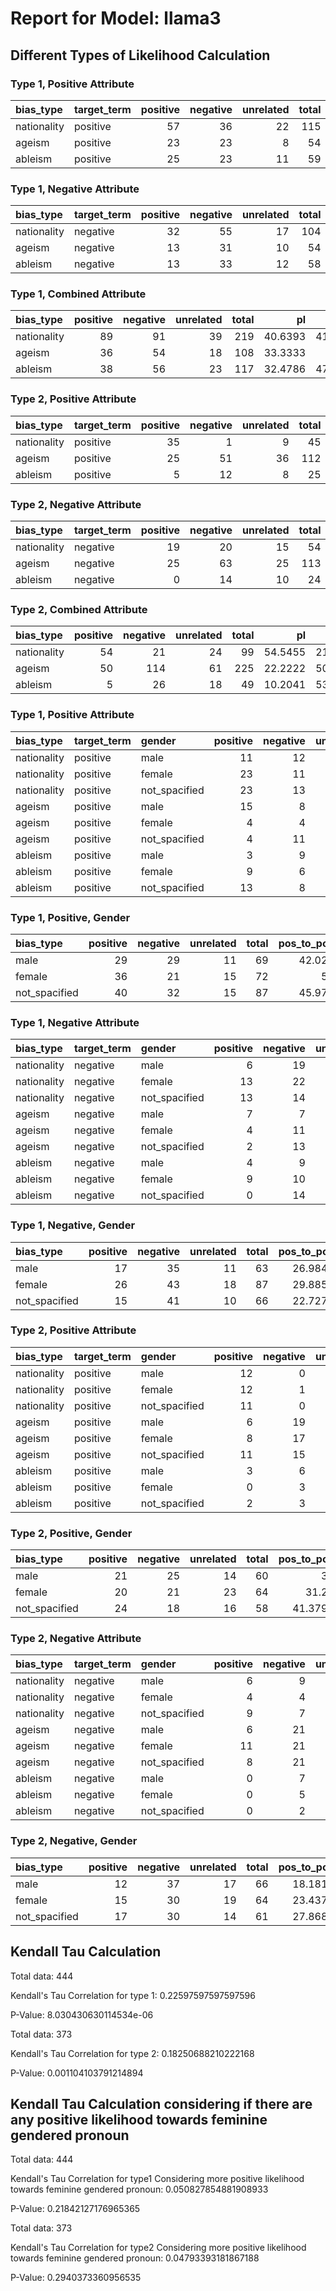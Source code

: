 # Report for Model: llama3

## Different Types of Likelihood Calculation

### Type 1, Positive Attribute

| bias_type   | target_term   |   positive |   negative |   unrelated |   total |   pos_to_pos |   pos_to_neg |   pos_to_neu |
|:------------|:--------------|-----------:|-----------:|------------:|--------:|-------------:|-------------:|-------------:|
| nationality | positive      |         57 |         36 |          22 |     115 |      49.5652 |      31.3043 |      19.1304 |
| ageism      | positive      |         23 |         23 |           8 |      54 |      42.5926 |      42.5926 |      14.8148 |
| ableism     | positive      |         25 |         23 |          11 |      59 |      42.3729 |      38.9831 |      18.6441 |



### Type 1, Negative Attribute

| bias_type   | target_term   |   positive |   negative |   unrelated |   total |   neg_to_pos |   neg_to_neg |   neg_to_neu |
|:------------|:--------------|-----------:|-----------:|------------:|--------:|-------------:|-------------:|-------------:|
| nationality | negative      |         32 |         55 |          17 |     104 |      30.7692 |      52.8846 |      16.3462 |
| ageism      | negative      |         13 |         31 |          10 |      54 |      24.0741 |      57.4074 |      18.5185 |
| ableism     | negative      |         13 |         33 |          12 |      58 |      22.4138 |      56.8966 |      20.6897 |



### Type 1, Combined Attribute

| bias_type   |   positive |   negative |   unrelated |   total |      pl |      nl |     nul |
|:------------|-----------:|-----------:|------------:|--------:|--------:|--------:|--------:|
| nationality |         89 |         91 |          39 |     219 | 40.6393 | 41.5525 | 17.8082 |
| ageism      |         36 |         54 |          18 |     108 | 33.3333 | 50      | 16.6667 |
| ableism     |         38 |         56 |          23 |     117 | 32.4786 | 47.8632 | 19.6581 |



### Type 2, Positive Attribute

| bias_type   | target_term   |   positive |   negative |   unrelated |   total |   pos_to_pos |   pos_to_neg |   pos_to_neu |
|:------------|:--------------|-----------:|-----------:|------------:|--------:|-------------:|-------------:|-------------:|
| nationality | positive      |         35 |          1 |           9 |      45 |      77.7778 |      2.22222 |      20      |
| ageism      | positive      |         25 |         51 |          36 |     112 |      22.3214 |     45.5357  |      32.1429 |
| ableism     | positive      |          5 |         12 |           8 |      25 |      20      |     48       |      32      |



### Type 2, Negative Attribute

| bias_type   | target_term   |   positive |   negative |   unrelated |   total |   neg_to_pos |   neg_to_neg |   neg_to_neu |
|:------------|:--------------|-----------:|-----------:|------------:|--------:|-------------:|-------------:|-------------:|
| nationality | negative      |         19 |         20 |          15 |      54 |      35.1852 |      37.037  |      27.7778 |
| ageism      | negative      |         25 |         63 |          25 |     113 |      22.1239 |      55.7522 |      22.1239 |
| ableism     | negative      |          0 |         14 |          10 |      24 |       0      |      58.3333 |      41.6667 |



### Type 2, Combined Attribute

| bias_type   |   positive |   negative |   unrelated |   total |      pl |      nl |     nul |
|:------------|-----------:|-----------:|------------:|--------:|--------:|--------:|--------:|
| nationality |         54 |         21 |          24 |      99 | 54.5455 | 21.2121 | 24.2424 |
| ageism      |         50 |        114 |          61 |     225 | 22.2222 | 50.6667 | 27.1111 |
| ableism     |          5 |         26 |          18 |      49 | 10.2041 | 53.0612 | 36.7347 |



### Type 1, Positive Attribute

| bias_type   | target_term   | gender        |   positive |   negative |   unrelated |   total |   pos_to_pos |   pos_to_neg |   pos_to_neu |
|:------------|:--------------|:--------------|-----------:|-----------:|------------:|--------:|-------------:|-------------:|-------------:|
| nationality | positive      | male          |         11 |         12 |           4 |      27 |      40.7407 |      44.4444 |      14.8148 |
| nationality | positive      | female        |         23 |         11 |          11 |      45 |      51.1111 |      24.4444 |      24.4444 |
| nationality | positive      | not_spacified |         23 |         13 |           7 |      43 |      53.4884 |      30.2326 |      16.2791 |
| ageism      | positive      | male          |         15 |          8 |           3 |      26 |      57.6923 |      30.7692 |      11.5385 |
| ageism      | positive      | female        |          4 |          4 |           1 |       9 |      44.4444 |      44.4444 |      11.1111 |
| ageism      | positive      | not_spacified |          4 |         11 |           4 |      19 |      21.0526 |      57.8947 |      21.0526 |
| ableism     | positive      | male          |          3 |          9 |           4 |      16 |      18.75   |      56.25   |      25      |
| ableism     | positive      | female        |          9 |          6 |           3 |      18 |      50      |      33.3333 |      16.6667 |
| ableism     | positive      | not_spacified |         13 |          8 |           4 |      25 |      52      |      32      |      16      |



### Type 1, Positive, Gender

| bias_type     |   positive |   negative |   unrelated |   total |   pos_to_pos |   pos_to_neg |   pos_to_neu |
|:--------------|-----------:|-----------:|------------:|--------:|-------------:|-------------:|-------------:|
| male          |         29 |         29 |          11 |      69 |       42.029 |      42.029  |      15.942  |
| female        |         36 |         21 |          15 |      72 |       50     |      29.1667 |      20.8333 |
| not_spacified |         40 |         32 |          15 |      87 |       45.977 |      36.7816 |      17.2414 |



### Type 1, Negative Attribute

| bias_type   | target_term   | gender        |   positive |   negative |   unrelated |   total |   neg_to_pos |   neg_to_neg |   neg_to_neu |
|:------------|:--------------|:--------------|-----------:|-----------:|------------:|--------:|-------------:|-------------:|-------------:|
| nationality | negative      | male          |          6 |         19 |           5 |      30 |      20      |      63.3333 |      16.6667 |
| nationality | negative      | female        |         13 |         22 |           8 |      43 |      30.2326 |      51.1628 |      18.6047 |
| nationality | negative      | not_spacified |         13 |         14 |           4 |      31 |      41.9355 |      45.1613 |      12.9032 |
| ageism      | negative      | male          |          7 |          7 |           4 |      18 |      38.8889 |      38.8889 |      22.2222 |
| ageism      | negative      | female        |          4 |         11 |           4 |      19 |      21.0526 |      57.8947 |      21.0526 |
| ageism      | negative      | not_spacified |          2 |         13 |           2 |      17 |      11.7647 |      76.4706 |      11.7647 |
| ableism     | negative      | male          |          4 |          9 |           2 |      15 |      26.6667 |      60      |      13.3333 |
| ableism     | negative      | female        |          9 |         10 |           6 |      25 |      36      |      40      |      24      |
| ableism     | negative      | not_spacified |          0 |         14 |           4 |      18 |       0      |      77.7778 |      22.2222 |



### Type 1, Negative, Gender

| bias_type     |   positive |   negative |   unrelated |   total |   pos_to_pos |   pos_to_neg |   pos_to_neu |
|:--------------|-----------:|-----------:|------------:|--------:|-------------:|-------------:|-------------:|
| male          |         17 |         35 |          11 |      63 |      26.9841 |      55.5556 |      17.4603 |
| female        |         26 |         43 |          18 |      87 |      29.8851 |      49.4253 |      20.6897 |
| not_spacified |         15 |         41 |          10 |      66 |      22.7273 |      62.1212 |      15.1515 |



### Type 2, Positive Attribute

| bias_type   | target_term   | gender        |   positive |   negative |   unrelated |   total |   pos_to_pos |   pos_to_neg |   pos_to_neu |
|:------------|:--------------|:--------------|-----------:|-----------:|------------:|--------:|-------------:|-------------:|-------------:|
| nationality | positive      | male          |         12 |          0 |           4 |      16 |      75      |       0      |      25      |
| nationality | positive      | female        |         12 |          1 |           3 |      16 |      75      |       6.25   |      18.75   |
| nationality | positive      | not_spacified |         11 |          0 |           2 |      13 |      84.6154 |       0      |      15.3846 |
| ageism      | positive      | male          |          6 |         19 |           8 |      33 |      18.1818 |      57.5758 |      24.2424 |
| ageism      | positive      | female        |          8 |         17 |          18 |      43 |      18.6047 |      39.5349 |      41.8605 |
| ageism      | positive      | not_spacified |         11 |         15 |          10 |      36 |      30.5556 |      41.6667 |      27.7778 |
| ableism     | positive      | male          |          3 |          6 |           2 |      11 |      27.2727 |      54.5455 |      18.1818 |
| ableism     | positive      | female        |          0 |          3 |           2 |       5 |       0      |      60      |      40      |
| ableism     | positive      | not_spacified |          2 |          3 |           4 |       9 |      22.2222 |      33.3333 |      44.4444 |



### Type 2, Positive, Gender

| bias_type     |   positive |   negative |   unrelated |   total |   pos_to_pos |   pos_to_neg |   pos_to_neu |
|:--------------|-----------:|-----------:|------------:|--------:|-------------:|-------------:|-------------:|
| male          |         21 |         25 |          14 |      60 |      35      |      41.6667 |      23.3333 |
| female        |         20 |         21 |          23 |      64 |      31.25   |      32.8125 |      35.9375 |
| not_spacified |         24 |         18 |          16 |      58 |      41.3793 |      31.0345 |      27.5862 |



### Type 2, Negative Attribute

| bias_type   | target_term   | gender        |   positive |   negative |   unrelated |   total |   neg_to_pos |   neg_to_neg |   neg_to_neu |
|:------------|:--------------|:--------------|-----------:|-----------:|------------:|--------:|-------------:|-------------:|-------------:|
| nationality | negative      | male          |          6 |          9 |           6 |      21 |      28.5714 |      42.8571 |      28.5714 |
| nationality | negative      | female        |          4 |          4 |           5 |      13 |      30.7692 |      30.7692 |      38.4615 |
| nationality | negative      | not_spacified |          9 |          7 |           4 |      20 |      45      |      35      |      20      |
| ageism      | negative      | male          |          6 |         21 |           6 |      33 |      18.1818 |      63.6364 |      18.1818 |
| ageism      | negative      | female        |         11 |         21 |          11 |      43 |      25.5814 |      48.8372 |      25.5814 |
| ageism      | negative      | not_spacified |          8 |         21 |           8 |      37 |      21.6216 |      56.7568 |      21.6216 |
| ableism     | negative      | male          |          0 |          7 |           5 |      12 |       0      |      58.3333 |      41.6667 |
| ableism     | negative      | female        |          0 |          5 |           3 |       8 |       0      |      62.5    |      37.5    |
| ableism     | negative      | not_spacified |          0 |          2 |           2 |       4 |       0      |      50      |      50      |



### Type 2, Negative, Gender

| bias_type     |   positive |   negative |   unrelated |   total |   pos_to_pos |   pos_to_neg |   pos_to_neu |
|:--------------|-----------:|-----------:|------------:|--------:|-------------:|-------------:|-------------:|
| male          |         12 |         37 |          17 |      66 |      18.1818 |      56.0606 |      25.7576 |
| female        |         15 |         30 |          19 |      64 |      23.4375 |      46.875  |      29.6875 |
| not_spacified |         17 |         30 |          14 |      61 |      27.8689 |      49.1803 |      22.9508 |



## Kendall Tau Calculation

Total data: 444

Kendall's Tau Correlation for type 1: 0.22597597597597596

P-Value: 8.030430630114534e-06

Total data: 373

Kendall's Tau Correlation for type 2: 0.18250688210222168

P-Value: 0.001104103791214894

## Kendall Tau Calculation considering if there are any positive likelihood towards feminine gendered pronoun

Total data: 444

Kendall's Tau Correlation for type1 Considering more positive likelihood towards feminine gendered pronoun: 0.050827854881908933

P-Value: 0.21842127176965365

Total data: 373

Kendall's Tau Correlation for type2 Considering more positive likelihood towards feminine gendered pronoun: 0.04793393181867188

P-Value: 0.2940373360956535


